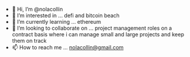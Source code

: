 - 👋 Hi, I’m @nolacollin
- 👀 I’m interested in ... defi and bitcoin beach
- 🌱 I’m currently learning ... ethereum
- 💞️ I’m looking to collaborate on ... project management roles on a contract basis where i can manage small and large projects and keep them on track
- 📫 How to reach me ... nolacollin@gmail.com

<!---
nolacollin/nolacollin is a ✨ special ✨ repository because its `README.md` (this file) appears on your GitHub profile.
You can click the Preview link to take a look at your changes.
--->
